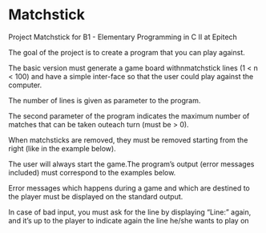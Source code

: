 # Matchstick
Project Matchstick for B1 - Elementary Programming in C II at Epitech 

The goal of the project is to create a program that you can play against.

The basic version must generate a game board withnmatchstick lines (1 < n < 100) and have a simple inter-face so that the user could play against the computer.

The number of lines is given as parameter to the program.

The second parameter of the program indicates the maximum number of matches that can be taken outeach turn (must be > 0).

When matchsticks are removed, they must be removed starting from the right (like in the example below).

The user will always start the game.The program’s output (error messages included) must correspond to the examples below. 

Error messages which happens during a game and which are destined to the player must be displayed on the standard output.

In case of bad input, you must ask for the line by displaying “Line:” again, and it’s up to the player to indicate again the line he/she wants to play on
